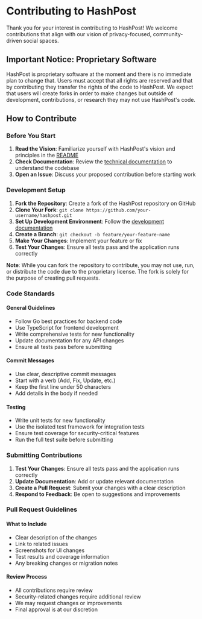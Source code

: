 # Contributing to HashPost

Thank you for your interest in contributing to HashPost! We welcome contributions that align with our vision of privacy-focused, community-driven social spaces.

## Important Notice: Proprietary Software

HashPost is proprietary software at the moment and there is no immediate plan to change that. Users must accept that all rights are reserved and that by contributing they transfer the rights of the code to HashPost. We expect that users will create forks in order to make changes but outside of development, contributions, or research they may not use HashPost's code.

## How to Contribute

### Before You Start

1. **Read the Vision**: Familiarize yourself with HashPost's vision and principles in the [README](README.md)
2. **Check Documentation**: Review the [technical documentation](docs/) to understand the codebase
3. **Open an Issue**: Discuss your proposed contribution before starting work

### Development Setup

1. **Fork the Repository**: Create a fork of the HashPost repository on GitHub
2. **Clone Your Fork**: `git clone https://github.com/your-username/hashpost.git`
3. **Set Up Development Environment**: Follow the [development documentation](docs/development.md)
4. **Create a Branch**: `git checkout -b feature/your-feature-name`
5. **Make Your Changes**: Implement your feature or fix
6. **Test Your Changes**: Ensure all tests pass and the application runs correctly

**Note**: While you can fork the repository to contribute, you may not use, run, or distribute the code due to the proprietary license. The fork is solely for the purpose of creating pull requests.

### Code Standards

#### General Guidelines
- Follow Go best practices for backend code
- Use TypeScript for frontend development
- Write comprehensive tests for new functionality
- Update documentation for any API changes
- Ensure all tests pass before submitting

#### Commit Messages
- Use clear, descriptive commit messages
- Start with a verb (Add, Fix, Update, etc.)
- Keep the first line under 50 characters
- Add details in the body if needed

#### Testing
- Write unit tests for new functionality
- Use the isolated test framework for integration tests
- Ensure test coverage for security-critical features
- Run the full test suite before submitting

### Submitting Contributions

1. **Test Your Changes**: Ensure all tests pass and the application runs correctly
2. **Update Documentation**: Add or update relevant documentation
3. **Create a Pull Request**: Submit your changes with a clear description
4. **Respond to Feedback**: Be open to suggestions and improvements

### Pull Request Guidelines

#### What to Include
- Clear description of the changes
- Link to related issues
- Screenshots for UI changes
- Test results and coverage information
- Any breaking changes or migration notes

#### Review Process
- All contributions require review
- Security-related changes require additional review
- We may request changes or improvements
- Final approval is at our discretion